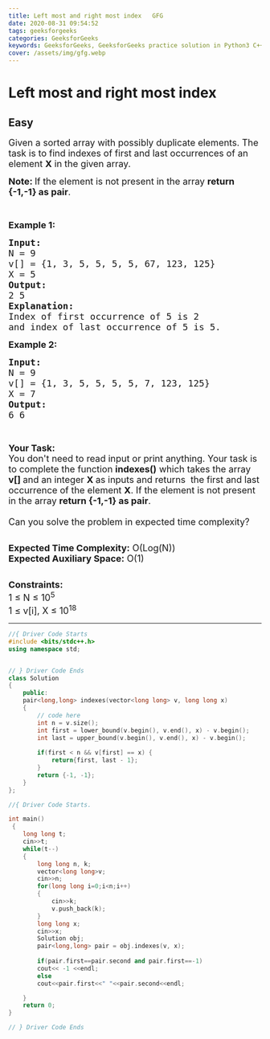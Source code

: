 ```yaml
---
title: Left most and right most index   GFG
date: 2020-08-31 09:54:52
tags: geeksforgeeks
categories: GeeksforGeeks
keywords: GeeksforGeeks, GeeksforGeeks practice solution in Python3 C++ Java, Left most and right most index - GFG solution
cover: /assets/img/gfg.webp
---
```



# Left most and right most index
## Easy
<div class="problems_problem_content__Xm_eO"><p><span style="font-size:18px">Given a sorted array with possibly duplicate elements. The task is to find indexes of first and last occurrences of an element <strong>X</strong> in the given array.</span></p>

<p><strong><span style="font-size:18px">Note: </span></strong><span style="font-size:18px">If the element is not present in the array <strong>return {-1,-1} as pair</strong>.</span></p>

<p>&nbsp;</p>

<p><span style="font-size:18px"><strong>Example 1:</strong></span></p>

<pre><span style="font-size:18px"><strong>Input:</strong>
N = 9
v[] = {1, 3, 5, 5, 5, 5, 67, 123, 125}
X = 5</span>
<span style="font-size:18px"><strong>Output:</strong>
2 5</span>
<span style="font-size:18px"><strong>Explanation:
</strong>Index of first occurrence of 5 is 2
and index of last occurrence of 5 is 5.</span></pre>

<p><span style="font-size:18px"><strong>Example 2:</strong></span></p>

<pre><span style="font-size:18px"><strong>Input:</strong>
N = 9
v[] = {1, 3, 5, 5, 5, 5, 7, 123, 125}
X = 7
<strong>Output:</strong>
6 6</span></pre>

<p>&nbsp;</p>

<p><span style="font-size:18px"><strong>Your Task:&nbsp;&nbsp;</strong><br>
You don't need to read input or print anything. Your task is to complete the function&nbsp;<strong>indexes()</strong>&nbsp;which takes the array <strong>v[]</strong><strong>&nbsp;</strong>and an integer <strong>X&nbsp;</strong>as inputs and returns &nbsp;the first and last occurrence of the element <strong>X</strong>. If the element is not present in the array <strong>return {-1,-1} as pair</strong>.<br>
<br>
Can you solve the problem in expected time complexity?</span></p>

<p><br>
<span style="font-size:18px"><strong>Expected Time Complexity:</strong> O(Log(N))<br>
<strong>Expected Auxiliary Space:</strong> O(1)</span></p>

<p><br>
<span style="font-size:18px"><strong>Constraints:</strong><br>
1 ≤ N ≤ 10<sup>5</sup><br>
1 ≤ v[i], X ≤ 10<sup>18</sup></span></p>
</div>

---




```cpp
//{ Driver Code Starts
#include <bits/stdc++.h>
using namespace std;


// } Driver Code Ends
class Solution
{
    public:
    pair<long,long> indexes(vector<long long> v, long long x)
    {
        // code here
        int n = v.size();
        int first = lower_bound(v.begin(), v.end(), x) - v.begin();
        int last = upper_bound(v.begin(), v.end(), x) - v.begin();
        
        if(first < n && v[first] == x) {
            return{first, last - 1};
        }
        return {-1, -1};
    }
};

//{ Driver Code Starts.

int main()
 {
    long long t;
    cin>>t;
    while(t--)
    {
        long long n, k;
        vector<long long>v;
        cin>>n;
        for(long long i=0;i<n;i++)
        {
            cin>>k;
            v.push_back(k);
        }
        long long x;
        cin>>x;
        Solution obj;
        pair<long,long> pair = obj.indexes(v, x);
        
        if(pair.first==pair.second and pair.first==-1)
        cout<< -1 <<endl;
        else
        cout<<pair.first<<" "<<pair.second<<endl;

    }
	return 0;
}

// } Driver Code Ends
```
